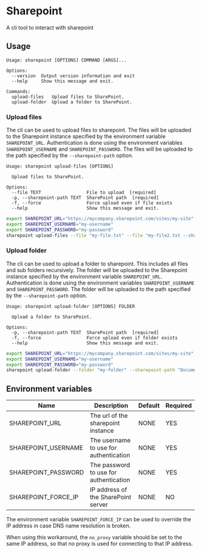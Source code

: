 <!--
SPDX-FileCopyrightText: 2024 grow platform GmbH

SPDX-License-Identifier: MIT
-->

# Sharepoint

A cli tool to interact with sharepoint

## Usage

```plain
Usage: sharepoint [OPTIONS] COMMAND [ARGS]...

Options:
  --version  Output version information and exit
  --help     Show this message and exit.

Commands:
  upload-files   Upload files to SharePoint.
  upload-folder  Upload a folder to SharePoint.
```

### Upload files

The cli can be used to upload files to sharepoint.
The files will be uploaded to the Sharepoint instance specified by the environment variable `SHAREPOINT_URL`.
Authentication is done using the environment variables `SHAREPOINT_USERNAME` and `SHAREPOINT_PASSWORD`.
The files will be uploaded to the path specified by the `--sharepoint-path` option.

```plain
Usage: sharepoint upload-files [OPTIONS]

  Upload files to SharePoint.

Options:
  --file TEXT                 File to upload  [required]
  -p, --sharepoint-path TEXT  SharePoint path  [required]
  -f, --force                 Force upload even if file exists
  --help                      Show this message and exit.
```

```bash
export SHAREPOINT_URL="https://mycompany.sharepoint.com/sites/my-site"
export SHAREPOINT_USERNAME="my-username"
export SHAREPOINT_PASSWORD="my-password"
sharepoint upload-files --file "my-file.txt" --file "my-file2.txt --sharepoint-path "Documents"
```

### Upload folder

The cli can be used to upload a folder to sharepoint.
This includes all files and sub folders recursively.
The folder will be uploaded to the Sharepoint instance specified by the environment variable `SHAREPOINT_URL`.
Authentication is done using the environment variables `SHAREPOINT_USERNAME` and `SHAREPOINT_PASSWORD`.
The folder will be uploaded to the path specified by the `--sharepoint-path` option.

```plain
Usage: sharepoint upload-folder [OPTIONS] FOLDER

  Upload a folder to SharePoint.

Options:
  -p, --sharepoint-path TEXT  SharePoint path  [required]
  -f, --force                 Force upload even if folder exists
  --help                      Show this message and exit.
```

```bash
export SHAREPOINT_URL="https://mycompany.sharepoint.com/sites/my-site"
export SHAREPOINT_USERNAME="my-username"
export SHAREPOINT_PASSWORD="my-password"
sharepoint upload-folder --folder "my-folder" --sharepoint-path "Documents"
```

## Environment variables

| Name                | Description                            | Default | Required |
| ------------------- | -------------------------------------- | ------- | -------- |
| SHAREPOINT_URL      | The url of the sharepoint instance     | NONE    | YES      |
| SHAREPOINT_USERNAME | The username to use for authentication | NONE    | YES      |
| SHAREPOINT_PASSWORD | The password to use for authentication | NONE    | YES      |
| SHAREPOINT_FORCE_IP | IP address of the SharePoint server    | NONE    | NO       |


The environment variable `SHAREPOINT_FORCE_IP` can be used to override the IP address
in case DNS name resolution is broken.

When using this workaround, the `no_proxy` variable should be set to the same IP
address, so that no proxy is used for connecting to that IP address.
